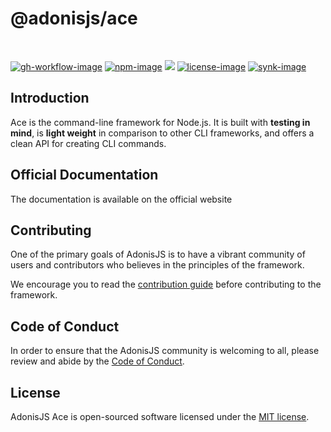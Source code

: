 # @adonisjs/ace

<br />

[![gh-workflow-image]][gh-workflow-url] [![npm-image]][npm-url] ![][typescript-image] [![license-image]][license-url] [![synk-image]][synk-url]

## Introduction
Ace is the command-line framework for Node.js. It is built with **testing in mind**, is **light weight** in comparison to other CLI frameworks, and offers a clean API for creating CLI commands.

## Official Documentation
The documentation is available on the official website

## Contributing
One of the primary goals of AdonisJS is to have a vibrant community of users and contributors who believes in the principles of the framework.

We encourage you to read the [contribution guide](https://github.com/adonisjs/.github/blob/main/docs/CONTRIBUTING.md) before contributing to the framework.

## Code of Conduct
In order to ensure that the AdonisJS community is welcoming to all, please review and abide by the [Code of Conduct](https://github.com/adonisjs/.github/blob/main/docs/CODE_OF_CONDUCT.md).

## License
AdonisJS Ace is open-sourced software licensed under the [MIT license](LICENSE.md).

[gh-workflow-image]: https://img.shields.io/github/actions/workflow/status/adonisjs/ace/test.yml?style=for-the-badge
[gh-workflow-url]: https://github.com/adonisjs/ace/actions/workflows/test.yml "Github action"

[npm-image]: https://img.shields.io/npm/v/@adonisjs/ace/latest.svg?style=for-the-badge&logo=npm
[npm-url]: https://npmjs.org/package/@adonisjs/ace/v/latest "npm"

[typescript-image]: https://img.shields.io/badge/Typescript-294E80.svg?style=for-the-badge&logo=typescript

[license-url]: LICENSE.md
[license-image]: https://img.shields.io/github/license/adonisjs/ace?style=for-the-badge

[synk-image]: https://img.shields.io/snyk/vulnerabilities/github/adonisjs/ace?label=Synk%20Vulnerabilities&style=for-the-badge
[synk-url]: https://snyk.io/test/github/adonisjs/ace?targetFile=package.json "synk"
